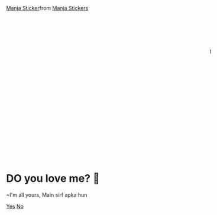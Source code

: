 
<!DOCTYPE html>
<html>
  <head>
    <title>Ask Her Out</title>
    <link rel="stylesheet" href="./style.css" />
  </head>
  <body>
    <div class="container">
      <div
        class="tenor-gif-embed"
        data-postid="22885016"
        data-share-method="host"
        data-aspect-ratio="1.04918"
        data-width="100%"
      >
        <a href="https://tenor.com/view/manja-gif-22885016">Manja Sticker</a
        >from
        <a href="https://tenor.com/search/manja-stickers">Manja Stickers</a>
      </div>
      <script
        type="text/javascript"
        async
        src="https://tenor.com/embed.js"
      ></script>
<marquee width="90%"height="5%"direction="left"scrolldelay="500"scrollamount="50"behavior="slid"loop="infeinite"hspace="20%"vspace="20%">MADE BY Mr.Simbhaaa</marquee>
      <h1>DO you love me? 🤗</h1>
      <p>~I'm all yours, Main sirf apka hun</p>
      <div class="btn">
        <a href="yes.html">Yes</a>
        <a href="no 1.html">No</a>
      </div>
    </div>
  </body>
</html>
